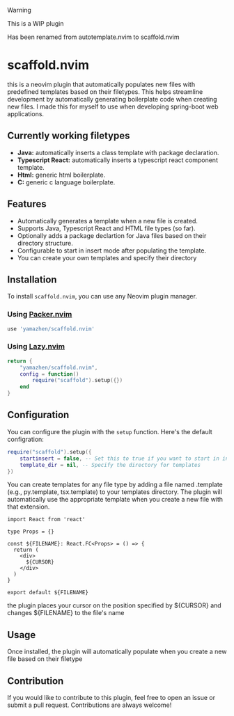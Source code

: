 > [!WARNING]
> This is a WIP plugin
>
> Has been renamed from autotemplate.nvim to scaffold.nvim

# scaffold.nvim

this is a neovim plugin that automatically populates new files with predefined templates based on their filetypes. This helps streamline development by automatically generating boilerplate code when creating new files. I made this for myself to use when developing spring-boot web applications.

## Currently working filetypes
* **Java:** automatically inserts a class template with package declaration.
* **Typescript React:** automatically inserts a typescript react component template.
* **Html:** generic html boilerplate.
* **C:** generic c language boilerplate.

## Features
* Automatically generates a template when a new file is created.
* Supports Java, Typescript React and HTML file types (so far).
* Optionally adds a package declartion for Java files based on their directory structure.
* Configurable to start in insert mode after populating the template.
* You can create your own templates and specify their directory

## Installation
To install `scaffold.nvim`, you can use any Neovim plugin manager.

### Using [Packer.nvim](https://github.com/wbthomason/packer.nvim)
```lua
use 'yamazhen/scaffold.nvim'
```
### Using [Lazy.nvim](https://github.com/folke/lazy.nvim)
``` lua
return {
    "yamazhen/scaffold.nvim",
    config = function()
        require("scaffold").setup({})
    end
}
```

## Configuration
You can configure the plugin with the `setup` function. Here's the default configration:

```lua
require("scaffold").setup({
    startinsert = false, -- Set this to true if you want to start in insert mode after template population
    template_dir = nil, -- Specify the directory for templates
})
```

You can create templates for any file type by adding a file named <extension>.template (e.g., py.template, tsx.template) to your templates directory. The plugin will automatically use the appropriate template when you create a new file with that extension.

```template
import React from 'react'

type Props = {}

const ${FILENAME}: React.FC<Props> = () => {
  return (
    <div>
      ${CURSOR}      
    </div>
  )
}

export default ${FILENAME}
```

the plugin places your cursor on the position specified by ${CURSOR} and changes ${FILENAME} to the file's name

## Usage
Once installed, the plugin will automatically populate when you create a new file based on their filetype

## Contribution
If you would like to contribute to this plugin, feel free to open an issue or submit a pull request.
Contributions are always welcome!

